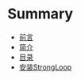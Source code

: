 # Summary

* [前言](README.md)
* [简介](brief.md)
* [目录](nav.md)
* [安装StrongLoop](installingStrongLoop.md)

